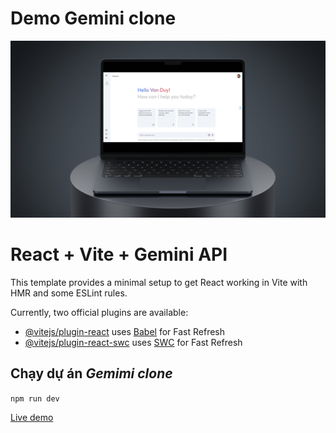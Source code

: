 # Demo Gemini clone

![hinhanh](./src/assets/demo%20gemini.png)

# React + Vite + Gemini API

This template provides a minimal setup to get React working in Vite with HMR and some ESLint rules.

Currently, two official plugins are available:

- [@vitejs/plugin-react](https://github.com/vitejs/vite-plugin-react/blob/main/packages/plugin-react/README.md) uses [Babel](https://babeljs.io/) for Fast Refresh
- [@vitejs/plugin-react-swc](https://github.com/vitejs/vite-plugin-react-swc) uses [SWC](https://swc.rs/) for Fast Refresh

## Chạy dự án *Gemimi clone*

 `npm run dev`

[Live demo](https://gemini-clone-fawn.vercel.app/)

